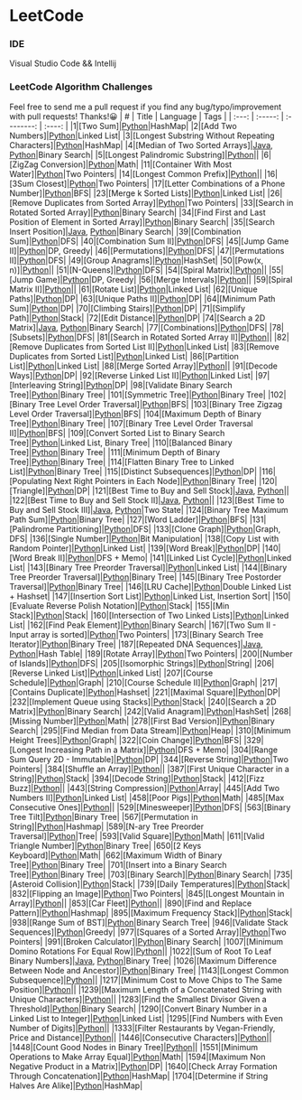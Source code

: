# LeetCode

### IDE
Visual Studio Code && Intellij  

### LeetCode Algorithm Challenges
Feel free to send me a pull request if you find any bug/typo/improvement with pull requests! Thanks!:grinning:
|   #   |  Title  |  Language  |  Tags  |
| :---: | :-----: | :--------: | :----: |
|1|[Two Sum]|[Python](./Python/questions/TwoSum)|HashMap|
|2|[Add Two Numbers]|[Python](./Python/questions/AddTwoNumbers)|Linked List|
|3|[Longest Substring Without Repeating Characters]|[Python](./Python/questions/LongestSubstringWithoutRepeatingCharacters)|HashMap|
|4|[Median of Two Sorted Arrays]|[Java](./Java/src/questions/MedianofTwoSortedArrays), [Python](./Python/questions/MedianofTwoSortedArrays)|Binary Search|
|5|[Longest Palindromic Substring]|[Python](./Python/questions/LongestPalindromicSubstring)||
|6|[ZigZag Conversion]|[Python](./Python/questions/ZigZagConversion)|Math|
|11|[Container With Most Water]|[Python](./Python/questions/ContainerWithMostWater)|Two Pointers|
|14|[Longest Common Prefix]|[Python](./Python/questions/LongestCommonPrefix)||
|16|[3Sum Closest]|[Python](./Python/questions/3SumClosest)|Two Pointers|
|17|[Letter Combinations of a Phone Number]|[Python](./Python/questions/LetterCombinationsOfAPhoneNumber)|BFS|
|23|[Merge k Sorted Lists]|[Python](./Python/questions/MergeKSortedLists)|Linked List|
|26|[Remove Duplicates from Sorted Array]|[Python](./Python/questions/RemoveDuplicatesFromSortedArray)|Two Pointers|
|33|[Search in Rotated Sorted Array]|[Python](./Python/questions/SearchInRotatedSortedArray)|Binary Search|
|34|[Find First and Last Position of Element in Sorted Array]|[Python](./Python/questions/FindFirstAndLastPositionOfElementInSortedArray)|Binary Search|
|35|[Search Insert Position]|[Java](./Java/src/questions/SearchInsertPosition), [Python](./Python/questions/SearchInsertPosition)|Binary Search|
|39|[Combination Sum]|[Python](./Python/questions/CombinationSum)|DFS|
|40|[Combination Sum II]|[Python](./Python/questions/CombinationSumII)|DFS|
|45|[Jump Game II]|[Python](./Python/questions/JumpGameII)|DP, Greedy|
|46|[Permutations]|[Python](./Python/questions/Permutations)|DFS|
|47|[Permutations II]|[Python](./Python/questions/PermutationsII)|DFS|
|49|[Group Anagrams]|[Python](./Python/questions/GroupAnagrams)|HashSet|
|50|[Pow(x, n)]|[Python](./Python/questions/Powx-n)||
|51|[N-Queens]|[Python](./Python/questions/NQueens)|DFS|
|54|[Spiral Matrix]|[Python](./Python/questions/SpiralMatrix)||
|55|[Jump Game]|[Python](./Python/questions/JumpGame)|DP, Greedy|
|56|[Merge Intervals]|[Python](./Python/questions/MergeIntervals)||
|59|[Spiral Matrix II]|[Python](./Python/questions/SpiralMatrixII)||
|61|[Rotate List]|[Python](./Python/questions/RotateList)|Linked List|
|62|[Unique Paths]|[Python](./Python/questions/UniquePaths)|DP|
|63|[Unique Paths II]|[Python](./Python/questions/UniquePathsII)|DP|
|64|[Minimum Path Sum]|[Python](./Python/questions/MinimumPathSum)|DP|
|70|[Climbing Stairs]|[Python](./Python/questions/ClimbingStairs)|DP|
|71|[Simplify Path]|[Python](./Python/questions/SimplifyPath)|Stack|
|72|[Edit Distance]|[Python](./Python/questions/EditDistance)|DP|
|74|[Search a 2D Matrix]|[Java](./Java/src/questions/SearchA2DMatrix), [Python](./Python/questions/SearchA2DMatrix)|Binary Search|
|77|[Combinations]|[Python](./Python/questions/Combinations)|DFS|
|78|[Subsets]|[Python](./Python/questions/Subsets)|DFS|
|81|[Search in Rotated Sorted Array II]|[Python](./Python/questions/SearchInRotatedSortedArrayII)||
|82|[Remove Duplicates from Sorted List II]|[Python](./Python/questions/RemoveDuplicatesFromSortedListII)|Linked List|
|83|[Remove Duplicates from Sorted List]|[Python](./Python/questions/RemoveDuplicatesFromSortedList)|Linked List|
|86|[Partition List]|[Python](./Python/questions/PartitionList)|Linked List|
|88|[Merge Sorted Array]|[Python](./Python/questions/MergeSortedArray)||
|91|[Decode Ways]|[Python](./Python/questions/DecodeWays)|DP|
|92|[Reverse Linked List II]|[Python](./Python/questions/ReverseLinkedListII)|Linked List|
|97|[Interleaving String]|[Python](./Python/questions/InterleavingString)|DP|
|98|[Validate Binary Search Tree]|[Python](./Python/questions/ValidateBinarySearchTree)|Binary Tree|
|101|[Symmetric Tree]|[Python](./Python/questions/SymmetricTree)|Binary Tree|
|102|[Binary Tree Level Order Traversal]|[Python](./Python/questions/BinaryTreeLevelOrderTraversal)|BFS|
|103|[Binary Tree Zigzag Level Order Traversal]|[Python](./Python/questions/BinaryTreeZigzagLevelOrderTraversal)|BFS|
|104|[Maximum Depth of Binary Tree]|[Python](./Python/questions/MaximumDepthOfBinaryTree)|Binary Tree|
|107|[Binary Tree Level Order Traversal II]|[Python](./Python/questions/BinaryTreeLevelOrderTraversalII)|BFS|
|109|[Convert Sorted List to Binary Search Tree]|[Python](./Python/questions/ConvertSortedListToBinarySearchTree)|Linked List, Binary Tree|
|110|[Balanced Binary Tree]|[Python](./Python/questions/BalancedBinaryTree)|Binary Tree|
|111|[Minimum Depth of Binary Tree]|[Python](./Python/questions/MinimumDepthofBinaryTree)|Binary Tree|
|114|[Flatten Binary Tree to Linked List]|[Python](./Python/questions/FlattenBinaryTreeToLinkedList)|Binary Tree|
|115|[Distinct Subsequences]|[Python](./Python/questions/DistinctSubsequences)|DP|
|116|[Populating Next Right Pointers in Each Node]|[Python](./Python/questions/PopulatingNextRightPointersInEachNode)|Binary Tree|
|120|[Triangle]|[Python](./Python/questions/Triangle)|DP|
|121|[Best Time to Buy and Sell Stock]|[Java](./Java/src/questions/BestTimeToBuyAndSellStock), [Python](./Python/questions/BestTimeToBuyAndSellStock)||
|122|[Best Time to Buy and Sell Stock II]|[Java](./Java/src/questions/BestTimeToBuyAndSellStockII), [Python](./Python/questions/BestTimeToBuyAndSellStockII)||
|123|[Best Time to Buy and Sell Stock III]|[Java](./Java/src/questions/BestTimeToBuyAndSellStockIII), [Python](./Python/questions/BestTimeToBuyAndSellStockIII)|Two State|
|124|[Binary Tree Maximum Path Sum]|[Python](./Python/questions/BinaryTreeMaximumPathSum)|Binary Tree|
|127|[Word Ladder]|[Python](./Python/questions/WordLadder)|BFS|
|131|[Palindrome Partitioning]|[Python](./Python/questions/PalindromePartitioning)|DFS|
|133|[Clone Graph]|[Python](./Python/questions/CloneGraph)|Graph, DFS|
|136|[Single Number]|[Python](./Python/questions/SingleNumber)|Bit Manipulation|
|138|[Copy List with Random Pointer]|[Python](./Python/questions/CopyListWithRandomPointer)|Linked List|
|139|[Word Break]|[Python](./Python/questions/WordBreak)|DP|
|140|[Word Break II]|[Python](./Python/questions/WordBreakII)|DFS + Memo|
|141|[Linked List Cycle]|[Python](./Python/questions/LinkedListCycle)|Linked List|
|143|[Binary Tree Preorder Traversal]|[Python](./Python/questions/ReorderList)|Linked List|
|144|[Binary Tree Preorder Traversal]|[Python](./Python/questions/BinaryTreePreorderTraversal)|Binary Tree|
|145|[Binary Tree Postorder Traversal]|[Python](./Python/questions/BinaryTreePostorderTraversal)|Binary Tree|
|146|[LRU Cache]|[Python](./Python/questions/LRUCache)|Double Linked List + Hashset|
|147|[Insertion Sort List]|[Python](./Python/questions/InsertionSortList)|Linked List, Insertion Sort|
|150|[Evaluate Reverse Polish Notation]|[Python](./Python/questions/EvaluateReversePolishNotation)|Stack|
|155|[Min Stack]|[Python](./Python/questions/MinStack)|Stack|
|160|[Intersection of Two Linked Lists]|[Python](./Python/questions/IntersectionOfTwoLinkedLists)|Linked List|
|162|[Find Peak Element]|[Python](./Python/questions/FindPeakElement)|Binary Search|
|167|[Two Sum II - Input array is sorted]|[Python](./Python/questions/TwoSumII-InpuTarrayIsSorted)|Two Pointers|
|173|[Binary Search Tree Iterator]|[Python](./Python/questions/BinarySearchTreeIterator)|Binary Tree|
|187|[Repeated DNA Sequences]|[Java](./Java/src/questions/RepeatedDNASequences), [Python](./Python/questions/RepeatedDNASequences)|Hash Table|
|189|[Rotate Array]|[Python](./Python/questions/RotateArray)|Two Pointers|
|200|[Number of Islands]|[Python](./Python/questions/NumberOfIslands)|DFS|
|205|[Isomorphic Strings]|[Python](./Python/questions/IsomorphicStrings)|String|
|206|[Reverse Linked List]|[Python](./Python/questions/ReverseLinkedList)|Linked List|
|207|[Course Schedule]|[Python](./Python/questions/CourseSchedule)|Graph|
|210|[Course Schedule II]|[Python](./Python/questions/CourseScheduleII)|Graph|
|217|[Contains Duplicate]|[Python](./Python/questions/ContainsDuplicate)|Hashset|
|221|[Maximal Square]|[Python](./Python/questions/MaximalSquare)|DP|
|232|[Implement Queue using Stacks]|[Python](./Python/questions/ImplementQueueUsingStacks)|Stack|
|240|[Search a 2D Matrix]|[Python](./Python/questions/SearchA2DMatrixII)|Binary Search|
|242|[Valid Anagram]|[Python](./Python/questions/ValidAnagram)|HashSet|
|268|[Missing Number]|[Python](./Python/questions/MissingNumber)|Math|
|278|[First Bad Version]|[Python](./Python/questions/FirstBadVersion)|Binary Search|
|295|[Find Median from Data Stream]|[Python](./Python/questions/FindMedianFromDataStream)|Heap|
|310|[Minimum Height Trees]|[Python](./Python/questions/MinimumHeightTrees)|Graph|
|322|[Coin Change]|[Python](./Python/questions/CoinChange)|BFS|
|329|[Longest Increasing Path in a Matrix]|[Python](./Python/questions/LongestIncreasingPathInAMatrix)|DFS + Memo|
|304|[Range Sum Query 2D - Immutable]|[Python](./Python/questions/RangeSumQuery2D-Immutable)|DP|
|344|[Reverse String]|[Python](./Python/questions/ReverseString)|Two Pointers|
|384|[Shuffle an Array]|[Python](./Python/questions/ShuffleAnArray)||
|387|[First Unique Character in a String]|[Python](./Python/questions/FirstUniqueCharacterInAString)|Stack|
|394|[Decode String]|[Python](./Python/questions/DecodeString)|Stack|
|412|[Fizz Buzz]|[Python](./Python/questions/FizzBuzz)||
|443|[String Compression]|[Python](./Python/questions/StringCompression)|Array|
|445|[Add Two Numbers II]|[Python](./Python/questions/AddTwoNumbersII)|Linked List|
|458|[Poor Pigs]|[Python](./Python/questions/PoorPigs)|Math|
|485|[Max Consecutive Ones]|[Python](./Python/questions/MaxConsecutiveOnes)||
|529|[Minesweeper]|[Python](./Python/questions/Minesweeper)|DFS|
|563|[Binary Tree Tilt]|[Python](./Python/questions/BinaryTreeTilt)|Binary Tree|
|567|[Permutation in String]|[Python](./Python/questions/PermutationInString)|Hashmap|
|589|[N-ary Tree Preorder Traversal]|[Python](./Python/questions/N-aryTreePreorderTraversal)|Tree|
|593|[Valid Square]|[Python](./Python/questions/ValidSquare)|Math|
|611|[Valid Triangle Number]|[Python](./Python/questions/ValidTriangleNumber)|Binary Tree|
|650|[2 Keys Keyboard]|[Python](./Python/questions/2KeysKeyboard)|Math|
|662|[Maximum Width of Binary Tree]|[Python](./Python/questions/MaximumWidthOfBinaryTree)|Binary Tree|
|701|[Insert into a Binary Search Tree]|[Python](./Python/questions/InsertIntoBinarySearchTree)|Binary Tree|
|703|[Binary Search]|[Python](./Python/questions/BinarySearch)|Binary Search|
|735|[Asteroid Collision]|[Python](./Python/questions/AsteroidCollision)|Stack|
|739|[Daily Temperatures]|[Python](./Python/questions/DailyTemperatures)|Stack|
|832|[Flipping an Image]|[Python](./Python/questions/FlippingAnImage)|Two Pointers|
|845|[Longest Mountain in Array]|[Python](./Python/questions/LongestMountainInArray)||
|853|[Car Fleet]|[Python](./Python/questions/CarFleet)||
|890|[Find and Replace Pattern]|[Python](./Python/questions/FindAndReplacePattern)|Hashmap|
|895|[Maximum Frequency Stack]|[Python](./Python/questions/MaximumFrequencyStack)|Stack|
|938|[Range Sum of BST]|[Python](./Python/questions/RangeSumOfBST)|Binary Search Tree|
|946|[Validate Stack Sequences]|[Python](./Python/questions/ValidateStackSequences)|Greedy|
|977|[Squares of a Sorted Array]|[Python](./Python/questions/SquaresOfASortedArray)|Two Pointers|
|991|[Broken Calculator]|[Python](./Python/questions/BrokenCalculator)|Binary Search|
|1007|[Minimum Domino Rotations For Equal Row]|[Python](./Python/questions/MinimumDominoRotationsForEqualRow)||
|1022|[Sum of Root To Leaf Binary Numbers]|[Java](./Java/src/questions/SumofRootToLeafBinaryNumbers), [Python](./Python/questions/SumofRootToLeafBinaryNumbers)|Binary Tree|
|1026|[Maximum Difference Between Node and Ancestor]|[Python](./Python/questions/MaximumDifferenceBetweenNodeAndAncestor)|Binary Tree|
|1143|[Longest Common Subsequence]|[Python](./Python/questions/LongestCommonSubsequence)||
|1217|[Minimum Cost to Move Chips to The Same Position]|[Python](./Python/questions/MinimumCostToMoveChipsToTheSamePosition)||
|1239|[Maximum Length of a Concatenated String with Unique Characters]|[Python](./Python/questions/MaximumLengthOfAConcatenatedStringWithUniqueCharacters)||
|1283|[Find the Smallest Divisor Given a Threshold]|[Python](./Python/questions/FindTheSmallestDivisorGivenAThreshold)|Binary Search|
|1290|[Convert Binary Number in a Linked List to Integer]|[Python](./Python/questions/ConvertBinaryNumberInALinkedListToInteger)|Linked List|
|1295|[Find Numbers with Even Number of Digits]|[Python](./Python/questions/FindNumbersWithEvenNumberOfDigits)||
|1333|[Filter Restaurants by Vegan-Friendly, Price and Distance]|[Python](./Python/questions/FilterRestaurants)||
|1446|[Consecutive Characters]|[Python](./Python/questions/ConsecutiveCharacters)||
|1448|[Count Good Nodes in Binary Tree]|[Python](./Python/questions/CountGoodNodesInBinaryTree)||
|1551|[Minimum Operations to Make Array Equal]|[Python](./Python/questions/MinimumOperationsToMakeArrayEqual)|Math|
|1594|[Maximum Non Negative Product in a Matrix]|[Python](./Python/questions/MaximumNonNegativeProductInAMatrix)|DP|
|1640|[Check Array Formation Through Concatenation]|[Python](./Python/questions/CheckArrayFormationThroughConcatenation)|HashMap|
|1704|[Determine if String Halves Are Alike]|[Python](./Python/questions/DetermineIfStringHalvesAreAlike)|HashMap|
